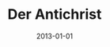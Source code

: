 ---
title: "Der Antichrist"
authors: 
- "Friedrich Nietzsche "
genres:
    - "non-fiction"
date: "2013-01-01"
rating: 2
recommend: false
---